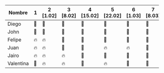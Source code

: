 | Nombre | 1 | 2 [1.02] | 3 [8.02] | 4 [15.02] | 5 [22.02] | 6 [1.03] | 7 [8.03] | 8 [15.03] |
| ------- | --- | --- | --- | --- | --- | --- |  --- | --- | 
| Diego | :green_heart: | :green_heart: | :green_heart:| :green_heart:| :green_heart:| :green_heart:| :green_heart:|  :fire: |
| John | :green_heart: | :green_heart: | :green_heart: | :green_heart:| :green_heart:| :green_heart:| :green_heart:| :green_heart: |
| Felipe | :fire: | :fire: | :green_heart: | :green_heart: | :green_heart: | :green_heart:| :green_heart:| :green_heart: |
| Juan | :fire: | :fire: | :green_heart: | :green_heart: | :fire: |  :fire: | :green_heart:| :fire: |
| Jairo | :fire: | :fire: | :fire: | :green_heart: | :green_heart: |:green_heart: | :green_heart:| :fire: |
| Valentina | :green_heart: | :fire: | :fire: | :green_heart: | :fire: |:green_heart:| :green_heart:| :fire: |
